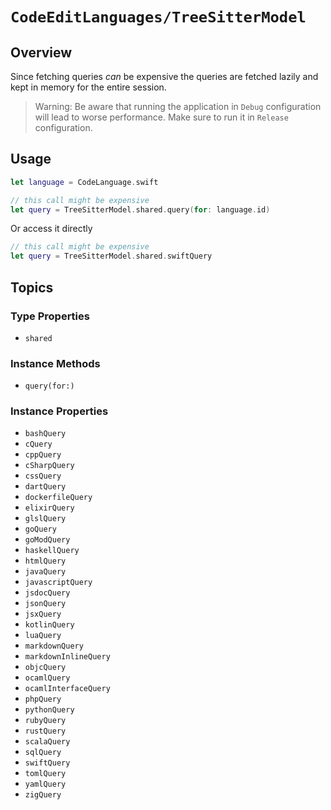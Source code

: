 # ``CodeEditLanguages/TreeSitterModel``

## Overview

Since fetching queries *can* be expensive the queries are fetched lazily and kept in memory for the entire session.

> Warning: Be aware that running the application in `Debug` configuration will lead to worse performance. Make sure to run it in `Release` configuration.

## Usage

```swift
let language = CodeLanguage.swift

// this call might be expensive
let query = TreeSitterModel.shared.query(for: language.id)
```
Or access it directly
```swift
// this call might be expensive
let query = TreeSitterModel.shared.swiftQuery
```

## Topics

### Type Properties

- ``shared``

### Instance Methods

- ``query(for:)``

### Instance Properties

- ``bashQuery``
- ``cQuery``
- ``cppQuery``
- ``cSharpQuery``
- ``cssQuery``
- ``dartQuery``
- ``dockerfileQuery``
- ``elixirQuery``
- ``glslQuery``
- ``goQuery``
- ``goModQuery``
- ``haskellQuery``
- ``htmlQuery``
- ``javaQuery``
- ``javascriptQuery``
- ``jsdocQuery``
- ``jsonQuery``
- ``jsxQuery``
- ``kotlinQuery``
- ``luaQuery``
- ``markdownQuery``
- ``markdownInlineQuery``
- ``objcQuery``
- ``ocamlQuery``
- ``ocamlInterfaceQuery``
- ``phpQuery``
- ``pythonQuery``
- ``rubyQuery``
- ``rustQuery``
- ``scalaQuery``
- ``sqlQuery``
- ``swiftQuery``
- ``tomlQuery``
- ``yamlQuery``
- ``zigQuery``
